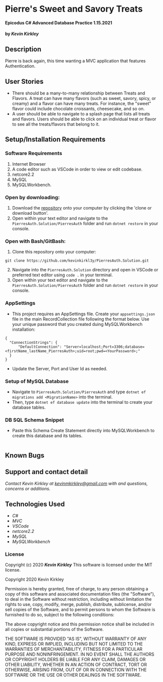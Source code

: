 # Pierre's Sweet and Savory Treats

#### Epicodus C# Advanced Database Practice 1.15.2021

#### by _**Kevin Kirkley**_

## Description
Pierre is back again, this time wanting a MVC application that features Authentication. 
   



## User Stories

* There should be a many-to-many relationship between Treats and Flavors. A treat can have many flavors (such as sweet, savory, spicy, or creamy) and a flavor can have many treats. For instance, the "sweet" flavor could include chocolate croissants, cheesecake, and so on.
* A user should be able to navigate to a splash page that lists all treats and flavors. Users should be able to click on an individual treat or flavor to see all the treats/flavors that belong to it.

## Setup/Installation Requirements

### Software Requirements
1. Internet Browser
2. A code editor such as VSCode in order to view or edit codebase. 
3. netcore2.2
4. MySQL
5. MySQLWorkbench.

### Open by downloading:
1. Download the [repository](https://github.com/kevinkirkl3y/PierresAuth.Solution.git) onto your computer by clicking the 'clone or download button'.
2. Open within your text editor and navigate to the `PierresAuth.Solution/PierresAuth` folder and run `dotnet restore` in your console.

### Open with Bash/GitBash:
1. Clone this repository onto your computer: 
```
git clone https://github.com/kevinkirkl3y/PierresAuth.Solution.git
```
2. Navigate into the `PierresAuth.Solution` directory and open in VSCode or preferred text editor using `code .` in your terminal.
3. Open within your text editor and navigate to the `PierresAuth.Solution/PierresAuth` folder and run `dotnet restore` in your console.

### AppSettings
* This project requires an AppSettings file. Create your `appsettings.json` file in the main RecordCollection file following the format below. Use your unique password that you created duing MySQLWorkbench installation:

```  
{
  "ConnectionStrings": {
      "DefaultConnection": "Server=localhost;Port=3306;database=<firstName_lastName_PierresAuth>;uid=root;pwd=<YourPassword>;"
  }
} 
```
* Update the Server, Port and User Id as needed.
### Setup of MySQL Database 

* Navigate to `PierresAuth.Solution/PierresAuth` and type `dotnet ef migrations add <MigrationName>` into the terminal. 
* Then, type `dotnet ef database update` into the terminal to create your database tables.

### DB SQL Schema Snippet

* Paste this Schema Create Statement directly into MySQLWorkbench to create this database and its tables. 
```

```


## Known Bugs



## Support and contact detail

_Contact Kevin Kirkley at [kevinmkirkley@gmail.com](mailto:kevinmkirkley@gmail.com) with and questions, concerns or additions._


## Technologies Used 

* _C#_
* _MVC_
* _VSCode_
* _netcore2.2_
* _MySQL_
* _MySQLWorkbench_


### License

Copyright (c) 2020 **_Kevin Kirkley_**
This software is licensed under the MIT license.

Copyright 2020 Kevin Kirkley

Permission is hereby granted, free of charge, to any person obtaining a copy of this software and associated documentation files (the "Software"), to deal in the Software without restriction, including without limitation the rights to use, copy, modify, merge, publish, distribute, sublicense, and/or sell copies of the Software, and to permit persons to whom the Software is furnished to do so, subject to the following conditions:

The above copyright notice and this permission notice shall be included in all copies or substantial portions of the Software.

THE SOFTWARE IS PROVIDED "AS IS", WITHOUT WARRANTY OF ANY KIND, EXPRESS OR IMPLIED, INCLUDING BUT NOT LIMITED TO THE WARRANTIES OF MERCHANTABILITY, FITNESS FOR A PARTICULAR PURPOSE AND NONINFRINGEMENT. IN NO EVENT SHALL THE AUTHORS OR COPYRIGHT HOLDERS BE LIABLE FOR ANY CLAIM, DAMAGES OR OTHER LIABILITY, WHETHER IN AN ACTION OF CONTRACT, TORT OR OTHERWISE, ARISING FROM, OUT OF OR IN CONNECTION WITH THE SOFTWARE OR THE USE OR OTHER DEALINGS IN THE SOFTWARE.
